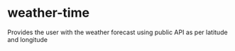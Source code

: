 # weather-time
Provides the user with the weather forecast using public API as per latitude and longitude
